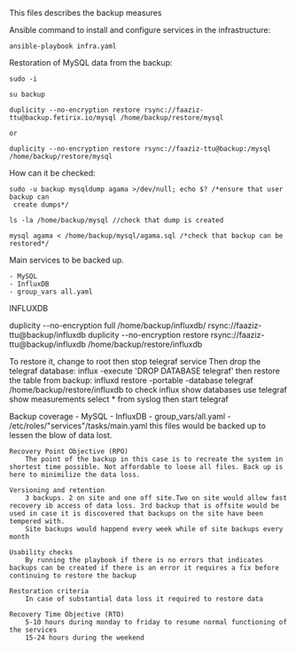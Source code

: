This files describes the backup measures

Ansible command to install and configure services in the infrastructure:

    ansible-playbook infra.yaml

Restoration of  MySQL data from the backup:

    sudo -i 
    
    su backup 

    duplicity --no-encryption restore rsync://faaziz-ttu@backup.fetirix.io/mysql /home/backup/restore/mysql
    
    or 
    
    duplicity --no-encryption restore rsync://faaziz-ttu@backup:/mysql /home/backup/restore/mysql
How can it be checked:

    sudo -u backup mysqldump agama >/dev/null; echo $? /*ensure that user backup can 
     create dumps*/

    ls -la /home/backup/mysql //check that dump is created
    
    mysql agama < /home/backup/mysql/agama.sql /*check that backup can be restored*/

Main services to be backed up.

    - MySQL
    - InfluxDB
    - group_vars all.yaml

INFLUXDB

duplicity --no-encryption full /home/backup/influxdb/ rsync://faaziz-ttu@backup/influxdb
duplicity --no-encryption restore rsync://faaziz-ttu@backup/influxdb /home/backup/restore/influxdb

To restore it, change to root
then stop telegraf service
Then drop the telegraf database: influx -execute 'DROP DATABASE telegraf'
then restore the table from backup: influxd restore -portable -database telegraf /home/backup/restore/influxdb
to check
    influx
    show databases
    use telegraf
    show measurements
    select * from syslog
then start telegraf

Backup coverage
        - MySQL
        - InfluxDB
        - group_vars/all.yaml
        - /etc/roles/"services"/tasks/main.yaml
        this files would be backed up to lessen the blow of data lost.
    
    Recovery Point Objective (RPO)
        The point of the backup in this case is to recreate the system in shortest time possible. Not affordable to loose all files. Back up is here to minimilize the data loss.
    
    Versioning and retention
        3 backups. 2 on site and one off site.Two on site would allow fast recovery ib access of data loss. 3rd backup that is offsite would be used in case it is discovered that backups on the site have been tempered with.
        Site backups would happend every week while of site backups every month
   
    Usability checks
        By running the playbook if there is no errors that indicates backups can be created if there is an error it requires a fix before continuing to restore the backup

    Restoration criteria
        In case of substantial data loss it required to restore data
    
    Recovery Time Objective (RTO)
        5-10 hours during monday to friday to resume normal functioning of the services
        15-24 hours during the weekend 


